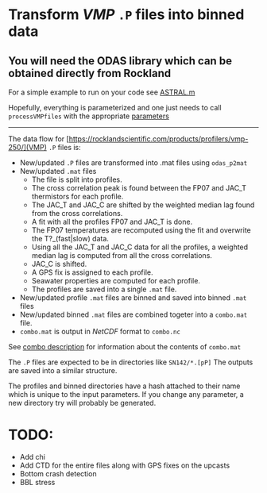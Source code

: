 # Transform *VMP* `.P` files into binned data

## You will need the ODAS library which can be obtained directly from Rockland

For a simple example to run on your code see [ASTRAL.m](ASTRAL.m)

Hopefully, everything is parameterized and one just needs to call `processVMPfiles` 
with the appropriate [parameters](Parameters.md)

---

The data flow for
[https://rocklandscientific.com/products/profilers/vmp-250/](VMP) `.P` files
is:
- New/updated `.P` files are transformed into .mat files using `odas_p2mat`
- New/updated `.mat` files
  - The file is split into profiles.
  - The cross correlation peak is found between the FP07 and JAC_T thermistors for each profile.
  - The JAC_T and JAC_C are shifted by the weighted median lag found from the cross correlations.
  - A fit with all the profiles FP07 and JAC_T is done.
  - The FP07 temperatures are recomputed using the fit and overwrite the T?_(fast|slow) data.
  - Using all the JAC_T and JAC_C data for all the profiles, a weighted median lag is computed from all the cross correlations.
  - JAC_C is shifted.
  - A GPS fix is assigned to each profile.
  - Seawater properties are computed for each profile.
  - The profiles are saved into a single `.mat` file.
- New/updated profile `.mat` files are binned and saved into binned `.mat` files
- New/updated binned `.mat` files are combined togeter into a `combo.mat` file.
- `combo.mat` is output in *NetCDF* format to `combo.nc`

See [combo description](Combo.md) for information about the contents of `combo.mat`

The `.P` files are expected to be in directories like `SN142/*.[pP]` 
The outputs are saved into a similar structure.

The profiles and binned directories have a hash attached to their name which is unique to the input parameters. If you change any parameter, a new directory try will probably be generated.

# TODO:
- Add chi
- Add CTD for the entire files along with GPS fixes on the upcasts
- Bottom crash detection
- BBL stress
